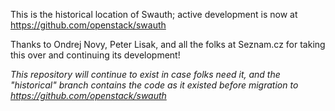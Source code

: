 This is the historical location of Swauth; active development is now at https://github.com/openstack/swauth

Thanks to Ondrej Novy, Peter Lisak, and all the folks at Seznam.cz for taking this over and continuing its development!

*This repository will continue to exist in case folks need it, and the "historical" branch contains the code as it existed before migration to https://github.com/openstack/swauth*
